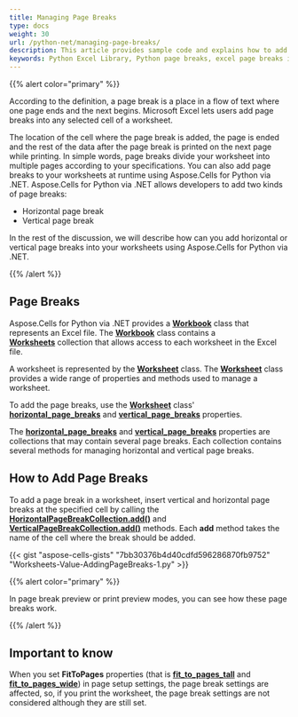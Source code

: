 ```yaml
---
title: Managing Page Breaks
type: docs
weight: 30
url: /python-net/managing-page-breaks/
description: This article provides sample code and explains how to add page breaks, clear page breaks, or delete specific page breaks in Excel worksheets programmatically using Aspose.Cells for Python via .NET APIs.
keywords: Python Excel Library, Python page breaks, excel page breaks in Python, clear page break in Python.
---
```


{{% alert color="primary" %}}

According to the definition, a page break is a place in a flow of text where one page ends and the next begins. Microsoft Excel lets users add page breaks into any selected cell of a worksheet.

The location of the cell where the page break is added, the page is ended and the rest of the data after the page break is printed on the next page while printing. In simple words, page breaks divide your worksheet into multiple pages according to your specifications. You can also add page breaks to your worksheets at runtime using Aspose.Cells for Python via .NET. Aspose.Cells for Python via .NET allows developers to add two kinds of page breaks:

- Horizontal page break
- Vertical page break

In the rest of the discussion, we will describe how can you add horizontal or vertical page breaks into your worksheets using Aspose.Cells for Python via .NET.

{{% /alert %}}

## **Page Breaks**

Aspose.Cells for Python via .NET provides a [**Workbook**](https://reference.aspose.com/cells/python-net/aspose.cells/workbook) class that represents an Excel file. The [**Workbook**](https://reference.aspose.com/cells/python-net/aspose.cells/workbook) class contains a [**Worksheets**](https://reference.aspose.com/cells/python-net/aspose.cells/workbook/worksheets) collection that allows access to each worksheet in the Excel file.

A worksheet is represented by the [**Worksheet**](https://reference.aspose.com/cells/python-net/aspose.cells/worksheet) class. The [**Worksheet**](https://reference.aspose.com/cells/python-net/aspose.cells/worksheet) class provides a wide range of properties and methods used to manage a worksheet.

To add the page breaks, use the [**Worksheet**](https://reference.aspose.com/cells/python-net/aspose.cells/worksheet) class' [**horizontal_page_breaks**](https://reference.aspose.com/cells/python-net/aspose.cells/worksheet/horizontal_page_breaks) and [**vertical_page_breaks**](https://reference.aspose.com/cells/python-net/aspose.cells/worksheet/vertical_page_breaks) properties.

The [**horizontal_page_breaks**](https://reference.aspose.com/cells/python-net/aspose.cells/worksheet/horizontal_page_breaks) and [**vertical_page_breaks**](https://reference.aspose.com/cells/python-net/aspose.cells/worksheet/vertical_page_breaks) properties are collections that may contain several page breaks. Each collection contains several methods for managing horizontal and vertical page breaks.

## **How to Add Page Breaks**

To add a page break in a worksheet, insert vertical and horizontal page breaks at the specified cell by calling the [**HorizontalPageBreakCollection.add()**](https://reference.aspose.com/cells/python-net/aspose.cells/horizontalpagebreakcollection/add/#str) and [**VerticalPageBreakCollection.add()**](https://reference.aspose.com/cells/python-net/aspose.cells/verticalpagebreakcollection/add/#str) methods. Each **add** method takes the name of the cell where the break should be added.

{{< gist "aspose-cells-gists" "7bb30376b4d40cdfd596286870fb9752" "Worksheets-Value-AddingPageBreaks-1.py" >}}

{{% alert color="primary" %}}

In page break preview or print preview modes, you can see how these page breaks work.

{{% /alert %}}


## **Important to know**

When you set **FitToPages** properties (that is [**fit_to_pages_tall**](https://reference.aspose.com/cells/python-net/aspose.cells/pagesetup/fit_to_pages_tall) and [**fit_to_pages_wide**](https://reference.aspose.com/cells/python-net/aspose.cells/pagesetup/fit_to_pages_wide)) in page setup settings, the page break settings are affected, so, if you print the worksheet, the page break settings are not considered although they are still set.
